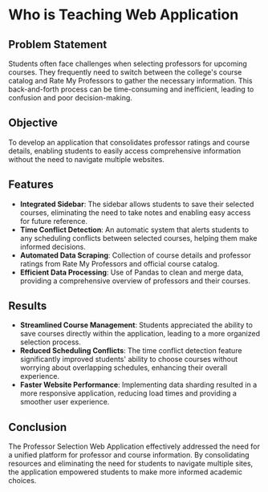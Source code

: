 
# Who is Teaching Web Application

## Problem Statement

Students often face challenges when selecting professors for upcoming courses. They frequently need to switch between the college's course catalog and  Rate My Professors to gather the necessary information. This back-and-forth process can be time-consuming and inefficient, leading to confusion and poor decision-making.

## Objective

To develop an application that consolidates professor ratings and course details, enabling students to easily access comprehensive information without the need to navigate multiple websites.

## Features

- **Integrated Sidebar**: The sidebar allows students to save their selected courses, eliminating the need to take notes and enabling easy access for future reference.
- **Time Conflict Detection**: An automatic system that alerts students to any scheduling conflicts between selected courses, helping them make informed decisions.
- **Automated Data Scraping**: Collection of course details and professor ratings from Rate My Professors and official course catalog.
- **Efficient Data Processing**: Use of Pandas to clean and merge data, providing a comprehensive overview of professors and their courses.

## Results

- **Streamlined Course Management**: Students appreciated the ability to save courses directly within the application, leading to a more organized selection process.
- **Reduced Scheduling Conflicts**: The time conflict detection feature significantly improved students' ability to choose courses without worrying about overlapping schedules, enhancing their overall experience.
- **Faster Website Performance**: Implementing data sharding resulted in a more responsive application, reducing load times and providing a smoother user experience.

## Conclusion

The Professor Selection Web Application effectively addressed the need for a unified platform for professor and course information. By consolidating resources and eliminating the need for students to navigate multiple sites, the application empowered students to make more informed academic choices.

